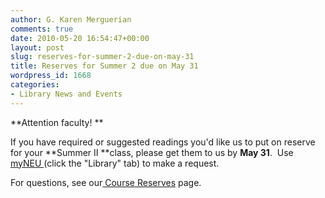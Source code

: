 ```yaml
---
author: G. Karen Merguerian
comments: true
date: 2010-05-20 16:54:47+00:00
layout: post
slug: reserves-for-summer-2-due-on-may-31
title: Reserves for Summer 2 due on May 31
wordpress_id: 1668
categories:
- Library News and Events
---
```


**Attention faculty! **

If you have required or suggested readings you'd like us to put on reserve for your **Summer II **class, please get them to us by **May 31**.  Use [myNEU ](http://myneu.neu.edu)(click the "Library" tab) to make a request.

For questions, see our[ Course Reserves](http://www.lib.neu.edu/services/course_reserves/) page.
